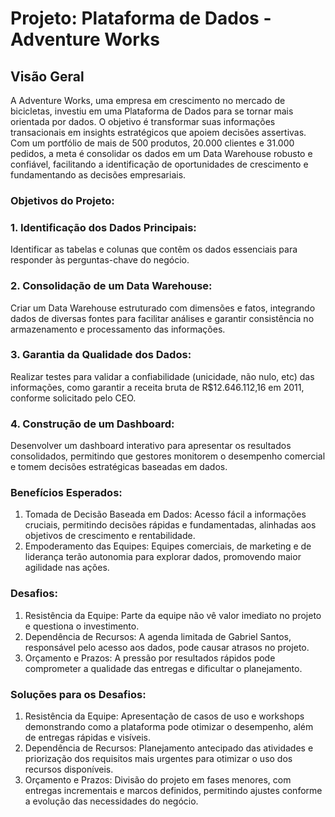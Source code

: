 # Projeto: Plataforma de Dados - Adventure Works
## Visão Geral
A Adventure Works, uma empresa em crescimento no mercado de bicicletas, investiu em uma Plataforma de Dados para se tornar mais orientada por dados. O objetivo é transformar suas informações transacionais em insights estratégicos que apoiem decisões assertivas. Com um portfólio de mais de 500 produtos, 20.000 clientes e 31.000 pedidos, a meta é consolidar os dados em um Data Warehouse robusto e confiável, facilitando a identificação de oportunidades de crescimento e fundamentando as decisões empresariais.
### Objetivos do Projeto:
### 1.	Identificação dos Dados Principais:
Identificar as tabelas e colunas que contêm os dados essenciais para responder às perguntas-chave do negócio.
### 2.	Consolidação de um Data Warehouse:
Criar um Data Warehouse estruturado com dimensões e fatos, integrando dados de diversas fontes para facilitar análises e garantir consistência no armazenamento e processamento das informações.
### 3.	Garantia da Qualidade dos Dados:
Realizar testes para validar a confiabilidade (unicidade, não nulo, etc) das informações, como garantir a receita bruta de R$12.646.112,16 em 2011, conforme solicitado pelo CEO. 
### 4.	Construção de um Dashboard:
Desenvolver um dashboard interativo para apresentar os resultados consolidados, permitindo que gestores monitorem o desempenho comercial e tomem decisões estratégicas baseadas em dados.
### Benefícios Esperados:
1.	Tomada de Decisão Baseada em Dados:
Acesso fácil a informações cruciais, permitindo decisões rápidas e fundamentadas, alinhadas aos objetivos de crescimento e rentabilidade.
2.	Empoderamento das Equipes:
Equipes comerciais, de marketing e de liderança terão autonomia para explorar dados, promovendo maior agilidade nas ações.
### Desafios:
1.	Resistência da Equipe:
Parte da equipe não vê valor imediato no projeto e questiona o investimento.
2.	Dependência de Recursos:
A agenda limitada de Gabriel Santos, responsável pelo acesso aos dados, pode causar atrasos no projeto.
3.	Orçamento e Prazos:
A pressão por resultados rápidos pode comprometer a qualidade das entregas e dificultar o planejamento.
### Soluções para os Desafios:
1.	Resistência da Equipe:
Apresentação de casos de uso e workshops demonstrando como a plataforma pode otimizar o desempenho, além de entregas rápidas e visíveis.
2.	Dependência de Recursos:
Planejamento antecipado das atividades e priorização dos requisitos mais urgentes para otimizar o uso dos recursos disponíveis.
3.	Orçamento e Prazos:
Divisão do projeto em fases menores, com entregas incrementais e marcos definidos, permitindo ajustes conforme a evolução das necessidades do negócio.
